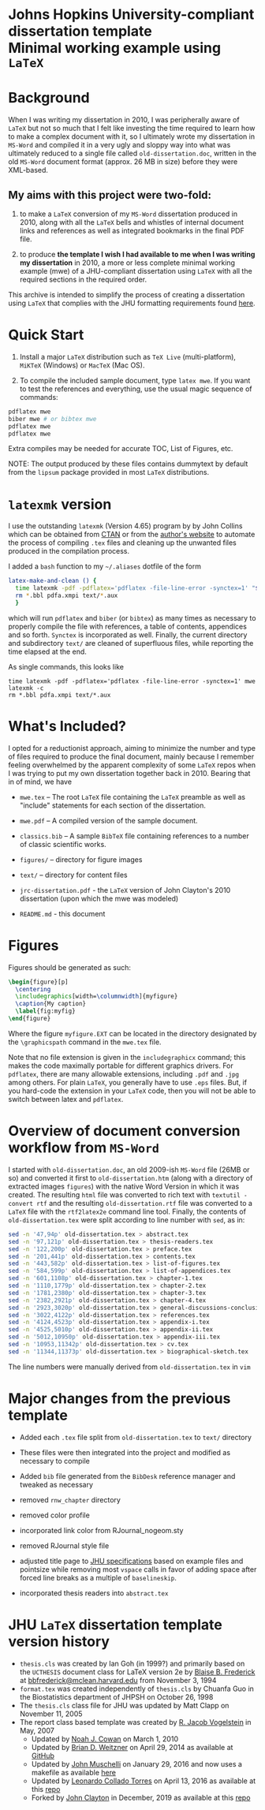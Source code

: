 Johns Hopkins University-compliant dissertation template  
Minimal working example using `LaTeX`
==========

# Background

When I was writing my dissertation in 2010, I was peripherally aware of `LaTeX` but not so much that I felt like investing the time required to learn how to make a complex document with it, so I ultimately wrote my dissertation in `MS-Word` and compiled it in a very ugly and sloppy way into what was ultimately reduced to a single file called `old-dissertation.doc`, written in the old `MS-Word` document format (approx. 26 MB in size) before they were XML-based.

## My aims with this project were two-fold:

1. to make a `LaTeX` conversion of my `MS-Word` dissertation produced in 2010, along with all the `LaTeX` bells and whistles of internal document links and references as well as integrated bookmarks in the final PDF file.

2. to produce **the template I wish I had available to me when I was writing my dissertation** in 2010, a more or less complete minimal working example (mwe) of a JHU-compliant dissertation using `LaTeX` with all the required sections in the required order.

This archive is intended to simplify the process of creating a dissertation using `LaTeX` that complies with the JHU formatting requirements found
[here](https://www.library.jhu.edu/library-services/electronic-theses-dissertations/formatting-requirements/).

# Quick Start

1. Install a major `LaTeX` distribution such as `TeX Live` (multi-platform), `MiKTeX` (Windows) or `MacTeX` (Mac OS).

2. To compile the included sample document, type `latex mwe`.  If you want to test the references and everything, use the usual magic sequence of commands:

```sh
pdflatex mwe
biber mwe # or bibtex mwe
pdflatex mwe
pdflatex mwe
```
Extra compiles may be needed for accurate TOC, List of Figures, etc.

NOTE: The output produced by these files contains dummytext by default from the `lipsum` package provided in most `LaTeX` distributions.

# `latexmk` version

I use the outstanding  `latexmk` (Version 4.65) program by by John Collins which can be obtained from [CTAN](http://www.ctan.org/pkg/latexmk) or from the [author's website](http://www.personal.psu.edu/jcc8/latexmk) to automate the process of compiling `.tex` files and cleaning up the unwanted files produced in the compilation process.

I added a `bash` function to my `~/.aliases` dotfile of the form

```sh
latex-make-and-clean () {
  time latexmk -pdf -pdflatex='pdflatex -file-line-error -synctex=1' "$@" && latexmk -c
  rm *.bbl pdfa.xmpi text/*.aux
  }
```

which will run `pdflatex` and `biber` (or `bibtex`) as many times as necessary to properly compile the file with references, a table of contents, appendices and so forth. `Synctex` is incorporated as well. Finally, the current directory and subdirectory `text/` are cleaned of superfluous files, while reporting the time elapsed at the end.

As single commands, this looks like

```
time latexmk -pdf -pdflatex='pdflatex -file-line-error -synctex=1' mwe
latexmk -c
rm *.bbl pdfa.xmpi text/*.aux
```

# What's Included?

I opted for a reductionist approach, aiming to minimize the number and type
of files required to produce the final document, mainly because I remember feeling
overwhelmed by the apparent complexity of some `LaTeX` repos when I was trying
to put my own dissertation together back in 2010. Bearing that in of mind, we have

* `mwe.tex` – The root `LaTeX` file containing the `LaTeX` preamble as well as "include" statements for each section of the dissertation.

* `mwe.pdf` – A compiled version of the sample document.

* `classics.bib` – A sample `BibTeX` file containing references to a number of classic scientific works.

* `figures/` – directory for figure images

* `text/` – directory for content files

* `jrc-dissertation.pdf` - the `LaTeX` version of John Clayton's 2010 dissertation (upon which the mwe was modeled)

* `README.md` - this document

# Figures

Figures should be generated as such:

```tex
\begin{figure}[p]
  \centering
  \includegraphics[width=\columnwidth]{myfigure}
  \caption{My caption}
  \label{fig:myfig}
\end{figure}
```

Where the figure `myfigure.EXT` can be located in the directory designated by the `\graphicspath` command in the `mwe.tex` file.

Note that no file extension is given in the `includegraphicx` command; this makes the code maximally portable for different graphics drivers. For `pdflatex`, there are many allowable extensions, including `.pdf` and `.jpg` among others. For plain `LaTeX`, you generally have to use `.eps` files. But, if you hard-code the extension in your `LaTeX` code, then you will not be able to switch between latex and `pdflatex`.

# Overview of document conversion workflow from `MS-Word`

I started with `old-dissertation.doc`, an old 2009-ish `MS-Word` file (26MB or so) and converted it first to `old-dissertation.htm` (along with a directory of extracted images `figures`) with the native Word Version in which it was created. The resulting `html` file was converted to rich text with `textutil -convert rtf` and the resulting `old-dissertation.rtf` file was converted to a `LaTeX` file with the `rtf2latex2e` command line tool. Finally, the contents of `old-dissertation.tex` were split according to line number with `sed`, as in:

```sh
sed -n '47,94p' old-dissertation.tex > abstract.tex
sed -n '97,121p' old-dissertation.tex > thesis-readers.tex
sed -n '122,200p' old-dissertation.tex > preface.tex
sed -n '201,441p' old-dissertation.tex > contents.tex
sed -n '443,582p' old-dissertation.tex > list-of-figures.tex
sed -n '584,599p' old-dissertation.tex > list-of-appendices.tex
sed -n '601,1108p' old-dissertation.tex > chapter-1.tex
sed -n '1110,1779p' old-dissertation.tex > chapter-2.tex
sed -n '1781,2380p' old-dissertation.tex > chapter-3.tex
sed -n '2382,2921p' old-dissertation.tex > chapter-4.tex
sed -n '2923,3020p' old-dissertation.tex > general-discussions-conclusions.tex
sed -n '3022,4122p' old-dissertation.tex > references.tex
sed -n '4124,4523p' old-dissertation.tex > appendix-i.tex
sed -n '4525,5010p' old-dissertation.tex > appendix-ii.tex
sed -n '5012,10950p' old-dissertation.tex > appendix-iii.tex
sed -n '10953,11342p' old-dissertation.tex > cv.tex
sed -n '11344,11373p' old-dissertation.tex > biographical-sketch.tex
```
The line numbers were manually derived from `old-dissertation.tex` in `vim`

# Major changes from the previous template

* Added each `.tex` file split from `old-dissertation.tex` to `text/` directory

* These files were then integrated into the project and modified as necessary to compile

* Added `bib` file generated from the `BibDesk` reference manager and tweaked as necessary

* removed `rnw_chapter` directory

* removed color profile

* incorporated link color from RJournal_nogeom.sty

* removed RJournal style file

* adjusted title page to [JHU specifications](https://www.library.jhu.edu/library-services/electronic-theses-dissertations/formatting-requirements/) based on example files and pointsize while removing most `vspace` calls in favor of adding space after forced line breaks as a multiple of `baselineskip`.

* incorporated thesis readers into `abstract.tex`

# JHU `LaTeX` dissertation template version history

* `thesis.cls` was created by Ian Goh (in 1999?) and primarily based on the `UCTHESIS` document class for LaTeX version 2e by [Blaise B. Frederick](https://www.mcleanhospital.org/profile/blaise-frederick) at [bbfrederick@mclean.harvard.edu](bbfrederick@mclean.harvard.edu) from November 3, 1994
* `format.tex` was created independently of `thesis.cls` by Chuanfa Guo in the Biostatistics department of JHPSH on October 26, 1998
* The `thesis.cls` class file for JHU was updated by Matt Clapp on November 11, 2005
* The report class based template was created by [R. Jacob Vogelstein](https://www.linkedin.com/in/r-jacob-vogelstein-65821b4/) in May, 2007
  * Updated by [Noah J. Cowan](https://limbs.lcsr.jhu.edu/people/cowan/) on March 1, 2010
  * Updated by [Brian D. Weitzner](https://github.com/weitzner) on April 29, 2014 as available at [GitHub](https://github.com/weitzner/jhu-thesis-template)
  * Updated by [John Muschelli](https://github.com/muschellij2) on January 29, 2016 and now uses a makefile as available [here](https://github.com/muschellij2/PhD_Thesis)
  * Updated by [Leonardo Collado Torres](https://github.com/lcolladotor) on April 13, 2016 as available at this [repo](https://github.com/weitzner/jhu-thesis-template)
  * Forked by [John Clayton](http://github.com/jrclayton) in December, 2019 as available at this [repo](https://github.com/jrclayton/jhu-dissertation-mwe) 
